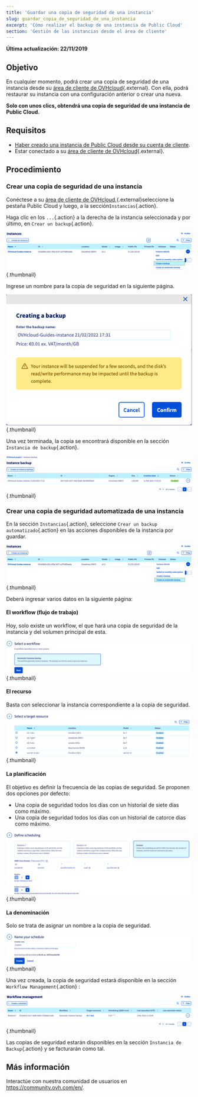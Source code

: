 ```yaml
---
title: 'Guardar una copia de seguridad de una instancia'
slug: guardar_copia_de_seguridad_de_una_instancia
excerpt: 'Cómo realizar el backup de una instancia de Public Cloud'
section: 'Gestión de las instancias desde el área de cliente'
---
```


**Última actualización: 22/11/2019**

## Objetivo

En cualquier momento, podrá crear una copia de seguridad de una instancia desde su [área de cliente de OVHcloud](https://www.ovh.com/auth/?action=gotomanager&from=https://www.ovh.es/&ovhSubsidiary=es){.external}. Con ella, podrá restaurar su instancia con una configuración anterior o crear una nueva.

**Solo con unos clics, obtendrá una copia de seguridad de una instancia de Public Cloud.**

## Requisitos

- [Haber creado una instancia de Public Cloud desde su cuenta de cliente](https://docs.ovh.com/es/public-cloud/crear_una_instancia_desde_el_area_de_cliente_de_ovh/).
- Estar conectado a su [área de cliente de OVHcloud](https://www.ovh.com/auth/?action=gotomanager&from=https://www.ovh.es/&ovhSubsidiary=es){.external}.

## Procedimiento

### Crear una copia de seguridad de una instancia

Conéctese a su [área de cliente de OVHcloud,](https://www.ovh.com/auth/?action=gotomanager&from=https://www.ovh.es/&ovhSubsidiary=es){.external}seleccione la pestaña Public Cloud y luego, a la sección`Instancias`{.action}.

Haga clic en los `...`{.action} a la derecha de la instancia seleccionada y por último, en `Crear un backup`{.action}.

![public-cloud-instance-backup](images/createbackup1.png){.thumbnail}

Ingrese un nombre para la copia de seguridad en la siguiente página.

![public-cloud-instance-backup](images/createbackup2.png){.thumbnail}

Una vez terminada, la copia se encontrará disponible en la sección `Instancia de backup`{.action}.

![public-cloud-instance-backup](images/createbackup3.png){.thumbnail}

### Crear una copia de seguridad automatizada de una instancia

En la sección `Instancias`{.action}, seleccione `Crear un backup automatizado`{.action} en las acciones disponibles de la instancia por guardar.

![public-cloud-instance-backup](images/createbackup4.png){.thumbnail}

Deberá ingresar varios datos en la siguiente página:

#### **El workflow (flujo de trabajo)** 

Hoy, solo existe un workflow, el que hará una copia de seguridad de la instancia y del volumen principal de esta.

![public-cloud-instance-backup](images/createbackup5.png){.thumbnail}

#### **El recurso** 

Basta con seleccionar la instancia correspondiente a la copia de seguridad.

![public-cloud-instance-backup](images/createbackup6.png){.thumbnail}

#### **La planificación** 

El objetivo es definir la frecuencia de las copias de seguridad. Se proponen dos opciones por defecto:

* Una copia de seguridad todos los días con un historial de siete días como máximo.
* Una copia de seguridad todos los días con un historial de catorce días como máximo.

![public-cloud-instance-backup](images/createbackup7.png){.thumbnail}

    
#### **La denominación** 

Solo se trata de asignar un nombre a la copia de seguridad.
 
![public-cloud-instance-backup](images/createbackup8.png){.thumbnail}

Una vez creada, la copia de seguridad estará disponible en la sección `Workflow Management`{.action} :

![public-cloud-instance-backup](images/createbackup9.png){.thumbnail}

Las copias de seguridad estarán disponibles en la sección `Instancia de Backup`{.action} y se facturarán como tal.


## Más información

Interactúe con nuestra comunidad de usuarios en <https://community.ovh.com/en/>.